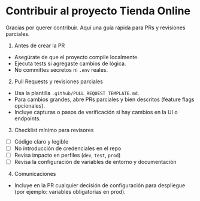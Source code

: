 # Contribuir al proyecto Tienda Online

Gracias por querer contribuir. Aquí una guía rápida para PRs y revisiones parciales.

1. Antes de crear la PR
- Asegúrate de que el proyecto compile localmente.
- Ejecuta tests si agregaste cambios de lógica.
- No committes secretos ni `.env` reales.

2. Pull Requests y revisiones parciales
- Usa la plantilla `.github/PULL_REQUEST_TEMPLATE.md`.
- Para cambios grandes, abre PRs parciales y bien descritos (feature flags opcionales).
- Incluye capturas o pasos de verificación si hay cambios en la UI o endpoints.

3. Checklist mínimo para revisores
- [ ] Código claro y legible
- [ ] No introducción de credenciales en el repo
- [ ] Revisa impacto en perfiles (`dev`, `test`, `prod`)
- [ ] Revisa la configuración de variables de entorno y documentación

4. Comunicaciones
- Incluye en la PR cualquier decisión de configuración para despliegue (por ejemplo: variables obligatorias en prod).

